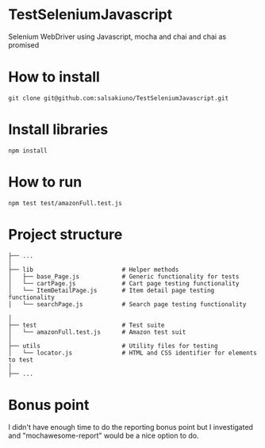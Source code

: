# TestSeleniumJavascript
Selenium WebDriver using Javascript, mocha and chai and chai as promised

# How to install
`git clone git@github.com:salsakiuno/TestSeleniumJavascript.git`

# Install libraries
`npm install`

# How to run
`npm test test/amazonFull.test.js`

# Project structure

    ├── ...
    │
    ├── lib                         # Helper methods
    │   ├── base_Page.js            # Generic functionality for tests
    │   └── cartPage.js             # Cart page testing functionality
    │   └── ItemDetailPage.js       # Item detail page testing functionality
    │   └── searchPage.js           # Search page testing functionality

    │
    ├── test                        # Test suite
    │   └── amazonFull.test.js      # Amazon test suit
    │
    ├── utils                       # Utility files for testing
    │   └── locator.js              # HTML and CSS identifier for elements to test
    │
    ├── ...


# Bonus point
I didn't have enough time to do the reporting bonus point
but I investigated and "mochawesome-report" would be a nice option to do.
